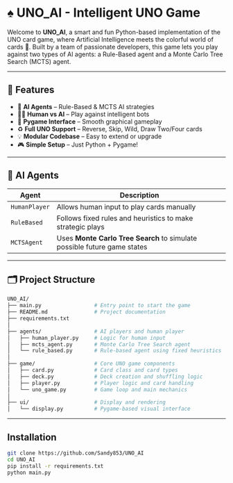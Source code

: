 # ♠️ UNO_AI - Intelligent UNO Game

Welcome to **UNO_AI**, a smart and fun Python-based implementation of the UNO card game, where Artificial Intelligence meets the colorful world of cards 🎴. Built by a team of passionate developers, this game lets you play against two types of AI agents: a Rule-Based agent and a Monte Carlo Tree Search (MCTS) agent.

---

## 🚀 Features

- 🧠 **AI Agents** – Rule-Based & MCTS AI strategies
- 🧍‍♀️ **Human vs AI** – Play against intelligent bots
- 🎨 **Pygame Interface** – Smooth graphical gameplay
- ♻️ **Full UNO Support** – Reverse, Skip, Wild, Draw Two/Four cards
- 💡 **Modular Codebase** – Easy to extend or upgrade
- 🎮 **Simple Setup** – Just Python + Pygame!

---

## 🧠 AI Agents

| Agent          | Description                                                                 |
|----------------|-----------------------------------------------------------------------------|
| `HumanPlayer`  | Allows human input to play cards manually                                  |
| `RuleBased`    | Follows fixed rules and heuristics to make strategic plays                 |
| `MCTSAgent`    | Uses **Monte Carlo Tree Search** to simulate possible future game states   |

---

## 🗂️ Project Structure

```bash
UNO_AI/
├── main.py                 # Entry point to start the game
├── README.md               # Project documentation
├── requirements.txt
│
├── agents/                 # AI players and human player
│   ├── human_player.py     # Logic for human input
│   ├── mcts_agent.py       # Monte Carlo Tree Search agent
│   └── rule_based.py       # Rule-based agent using fixed heuristics
│
├── game/                   # Core UNO game components
│   ├── card.py             # Card class and card types
│   ├── deck.py             # Deck creation and shuffling logic
│   ├── player.py           # Player logic and card handling
│   └── uno_game.py         # Game loop and main mechanics
│
├── ui/                     # Display and rendering
│   └── display.py          # Pygame-based visual interface
```
---
## Installation
```bash
git clone https://github.com/Sandy853/UNO_AI
cd UNO_AI
pip install -r requirements.txt
python main.py
```





